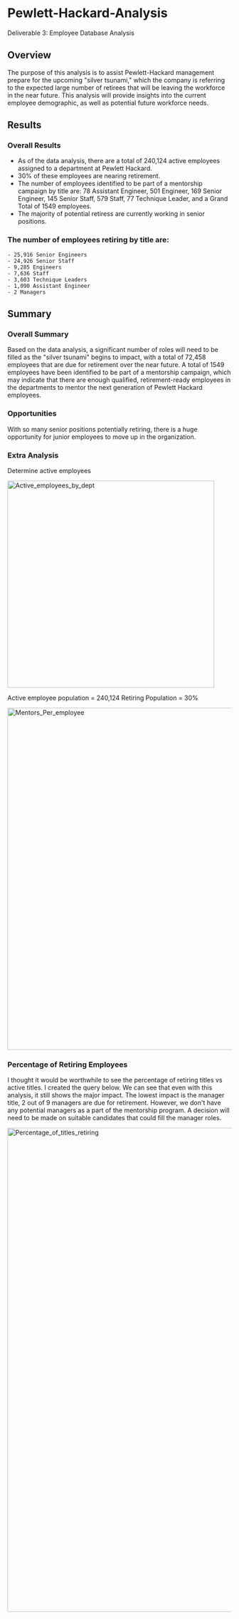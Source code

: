 # Pewlett-Hackard-Analysis
Deliverable 3: Employee Database Analysis


## Overview

The purpose of this analysis is to assist Pewlett-Hackard management prepare for the upcoming "silver tsunami," which the company is referring to the expected large number of retirees that will be leaving the workforce in the near future. This analysis will provide insights into the current employee demographic, as well as potential future workforce needs.


## Results

### Overall Results

- As of the data analysis, there are a total of 240,124 active employees assigned to a department at Pewlett Hackard.
- 30% of these employees are nearing retirement.
- The number of employees identified to be part of a mentorship campaign by title are: 78 Assistant Engineer, 501 Engineer, 169 Senior Engineer, 145 Senior Staff, 579 Staff, 77 Technique Leader, and a Grand Total of 1549 employees.
- The majority of potential retiress are currently working in senior positions.
### The number of employees retiring by title are: 
	- 25,916 Senior Engineers
	- 24,926 Senior Staff
	- 9,285 Engineers
	- 7,636 Staff
	- 3,603 Technique Leaders
	- 1,090 Assistant Engineer
	- 2 Managers



## Summary

### Overall Summary

Based on the data analysis, a significant number of roles will need to be filled as the "silver tsunami" begins to impact, with a total of 72,458 employees that are due for retirement over the near future. A total of 1549 employees have been identified to be part of a mentorship campaign, which may indicate that there are enough qualified, retirement-ready employees in the departments to mentor the next generation of Pewlett Hackard employees.

### Opportunities
With so many senior positions potentially retiring, there is a huge opportunity for junior employees to move up in the organization.

### Extra Analysis
Determine active employees

<img width="465" alt="Active_employees_by_dept" src="https://user-images.githubusercontent.com/114355199/213869084-50108d8a-c1e8-418e-96f8-912ee5664d56.png">



Active employee population = 240,124
Retiring Population = 30%


<img width="768" alt="Mentors_Per_employee" src="https://user-images.githubusercontent.com/114355199/213869454-d38cfd37-6e9c-4244-980d-01670bc45c5a.png">


### Percentage of Retiring Employees
I thought it would be worthwhile to see the percentage of retiring titles vs active titles. I created the query below.  We can see that even with this analysis, it still shows the major impact.  The lowest impact is the manager title, 2 out of 9 managers are due for retirement.  However, we don't have any potential managers as a part of the mentorship program.  A decision will need to be made on suitable candidates that could fill the manager roles.


<img width="1087" alt="Percentage_of_titles_retiring" src="https://user-images.githubusercontent.com/114355199/214823625-db83b6d7-2d07-471a-95c2-bbb94434b9b9.png">



